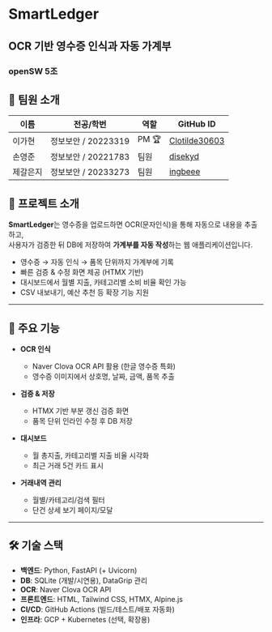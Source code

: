 # SmartLedger
## OCR 기반 영수증 인식과 자동 가계부
### openSW 5조


## 👥 팀원 소개

| 이름   | 전공/학번   | 역할   | GitHub ID |
|--------|-------------|--------|-----------|
| 이가현 | 정보보안 / 20223319 | PM 🏆 | [Clotilde30603](https://github.com/Clotilde30603) |
| 손영준 | 정보보안 / 20221783 | 팀원   | [disekyd](https://github.com/disekyd) |
| 제갈은지 | 정보보안 / 20233273 | 팀원   | [ingbeee](https://github.com/ingbeee) |



## 📌 프로젝트 소개
**SmartLedger**는 영수증을 업로드하면 OCR(문자인식)을 통해 자동으로 내용을 추출하고,  
사용자가 검증한 뒤 DB에 저장하여 **가계부를 자동 작성**하는 웹 애플리케이션입니다.  

- 영수증 → 자동 인식 → 품목 단위까지 가계부에 기록
- 빠른 검증 & 수정 화면 제공 (HTMX 기반)
- 대시보드에서 월별 지출, 카테고리별 소비 비율 확인 가능
- CSV 내보내기, 예산 추천 등 확장 기능 지원

---

## 🚀 주요 기능
- **OCR 인식**
  - Naver Clova OCR API 활용 (한글 영수증 특화)
  - 영수증 이미지에서 상호명, 날짜, 금액, 품목 추출

- **검증 & 저장**
  - HTMX 기반 부분 갱신 검증 화면
  - 품목 단위 인라인 수정 후 DB 저장

- **대시보드**
  - 월 총지출, 카테고리별 지출 비율 시각화
  - 최근 거래 5건 카드 표시

- **거래내역 관리**
  - 월별/카테고리/검색 필터
  - 단건 상세 보기 페이지/모달
---

## 🛠 기술 스택
- **백엔드**: Python, FastAPI (+ Uvicorn)  
- **DB**: SQLite (개발/시연용), DataGrip 관리  
- **OCR**: Naver Clova OCR API  
- **프론트엔드**: HTML, Tailwind CSS, HTMX, Alpine.js  
- **CI/CD**: GitHub Actions (빌드/테스트/배포 자동화)  
- **인프라**: GCP + Kubernetes (선택, 확장용)